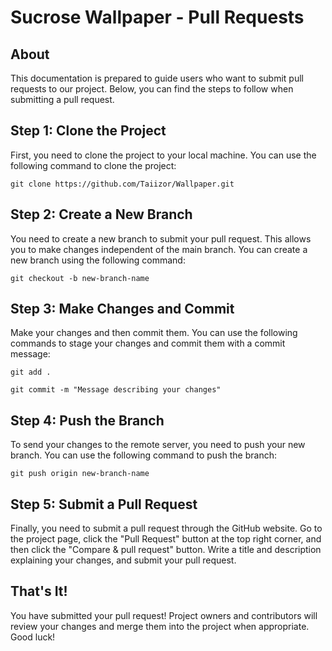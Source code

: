 <h1>Sucrose Wallpaper - Pull Requests</h1>

<h2>About</h2>

<p>This documentation is prepared to guide users who want to submit pull requests to our project. Below, you can find the steps to follow when submitting a pull request.</p>

<h2>Step 1: Clone the Project</h2>

<p>First, you need to clone the project to your local machine. You can use the following command to clone the project:</p>

<pre><code>git clone https://github.com/Taiizor/Wallpaper.git</code></pre>

<h2>Step 2: Create a New Branch</h2>

<p>You need to create a new branch to submit your pull request. This allows you to make changes independent of the main branch. You can create a new branch using the following command:</p>

<pre><code>git checkout -b new-branch-name</code></pre>

<h2>Step 3: Make Changes and Commit</h2>

<p>Make your changes and then commit them. You can use the following commands to stage your changes and commit them with a commit message:</p>

<pre><code>git add .</code></pre>
<pre><code>git commit -m "Message describing your changes"</code></pre>

<h2>Step 4: Push the Branch</h2>

<p>To send your changes to the remote server, you need to push your new branch. You can use the following command to push the branch:</p>

<pre><code>git push origin new-branch-name</code></pre>

<h2>Step 5: Submit a Pull Request</h2>

<p>Finally, you need to submit a pull request through the GitHub website. Go to the project page, click the "Pull Request" button at the top right corner, and then click the "Compare &amp; pull request" button. Write a title and description explaining your changes, and submit your pull request.</p>

<h2>That's It!</h2>

<p>You have submitted your pull request! Project owners and contributors will review your changes and merge them into the project when appropriate. Good luck!</p>